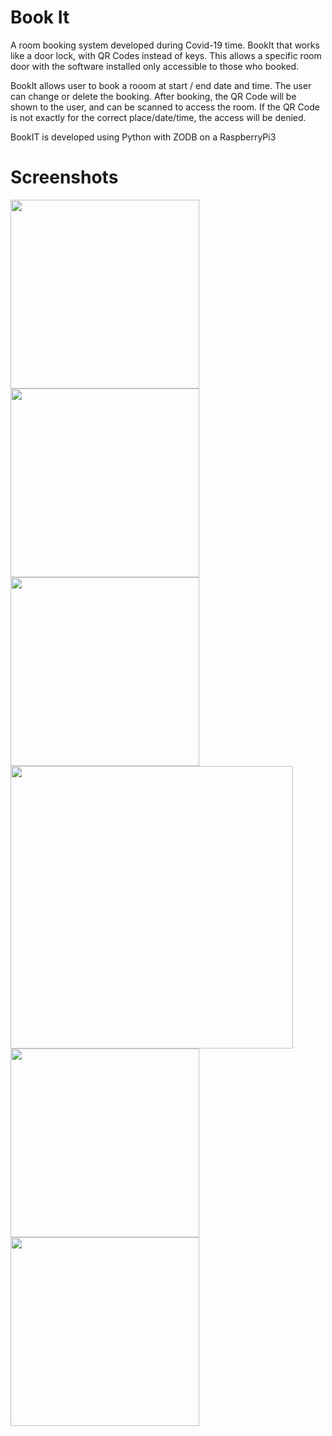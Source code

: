 # Book It
A room booking system developed during Covid-19 time. BookIt that works like a door lock, with QR Codes instead of keys. This allows a specific room door with the software installed only accessible to those who booked.
 
BookIt allows user to book a rooom at start / end date and time. The user can change or delete the booking.  After booking, the QR Code will be shown to the user, and can be scanned to access the room. If the QR Code is not exactly for the correct place/date/time, the access will be denied.

BookIT is developed using Python with ZODB on a RaspberryPi3
# Screenshots
<img width="302" alt="" src="https://user-images.githubusercontent.com/72684195/190187643-4e28f594-329f-4e2b-8324-9cb252453052.png">
<img width="302" alt="" src="https://user-images.githubusercontent.com/72684195/190187691-b2c8769a-4f1e-4f73-a80f-9f3617d868cf.png">
<img width="302" alt="" src="https://user-images.githubusercontent.com/72684195/190187708-381e6571-ab60-49b1-8d32-5680a35f6645.png">
<img width="452" alt="" src="https://user-images.githubusercontent.com/72684195/190187724-2a30caca-ace7-4f0f-8745-3fe910779e5f.png">
<img width="302" alt="" src="https://user-images.githubusercontent.com/72684195/190187732-c9008a15-25bf-48dc-97f1-77371b603fa4.png">
<img width="302" alt="" src="https://user-images.githubusercontent.com/72684195/190187743-55b63bb9-ddd6-459d-954d-9ec750a649e1.png">

